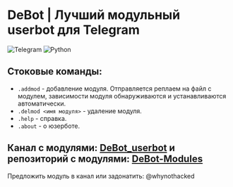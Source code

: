 # DeBot | Лучший модульный userbot для Telegram
![Telegram](https://img.shields.io/badge/Telegram-2CA5E0?style=for-the-badge&logo=telegram&logoColor=white)
![Python](https://img.shields.io/badge/python-3670A0?style=for-the-badge&logo=python&logoColor=ffdd54)

## Стоковые команды:
- `.addmod` - добавление модуля. Отправляется реплаем на файл с модулем, зависимости модуля обнаруживаются и устанавливаются автоматически.
- `.delmod <имя модуля>` - удаление модуля.
- `.help` - справка.
- `.about` - о юзерботе.

## Канал с модулями: [DeBot_userbot](https://t.me/DeBot_userbot) и репозиторий с модулями: [DeBot-Modules](https://github.com/DeBotCommunity/DeBot-modules)
Предложить модуль в канал или задонатить: @whynothacked
